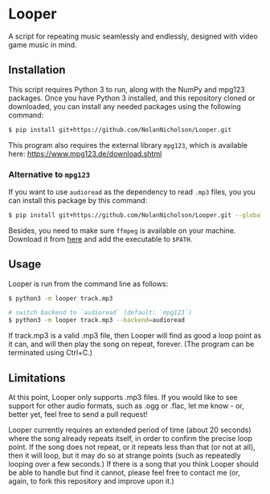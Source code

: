 # Looper
A script for repeating music seamlessly and endlessly,
designed with video game music in mind.

## Installation
This script requires Python 3 to run, along with the NumPy and mpg123 packages.
Once you have Python 3 installed, and this repository cloned or downloaded,
you can install any needed packages using the following command:

```sh
$ pip install git+https://github.com/NolanNicholson/Looper.git
```

This program also requires the external library `mpg123`, which is available
here: https://www.mpg123.de/download.shtml

### Alternative to `mpg123`
If you want to use `audioread` as the dependency to read `.mp3` files, you
you can install this package by this command:

```sh
$ pip install git+https://github.com/NolanNicholson/Looper.git --global-option='--backend_audioread'
```

Besides, you need to make sure `ffmpeg` is available on your machine.
Download it from [here](https://www.ffmpeg.org/download.html) and add the executable to `$PATH`.

## Usage
Looper is run from the command line as follows:

```sh
$ python3 -m looper track.mp3

# switch backend to `audioread` (default: `mpg123`)
$ python3 -m looper track.mp3 --backend=audioread
```

If track.mp3 is a valid .mp3 file, then Looper will find as good a loop
point as it can, and will then play the song on repeat, forever.
(The program can be terminated using Ctrl+C.)

## Limitations
At this point, Looper only supports .mp3 files.
If you would like to see support for other audio formats,
such as .ogg or .flac, let me know - or, better
yet, feel free to send a pull request!

Looper currently requires an extended period of time (about 20 seconds)
where the song already repeats itself, in order to confirm the
precise loop point. If the song does not repeat, or it repeats less
than that (or not at all), then it will loop, but it may do so at
strange points (such as repeatedly looping over a few seconds.)
If there is a song that you think Looper should be able to handle but
find it cannot, please feel free to contact me (or, again,
to fork this repository and improve upon it.)
